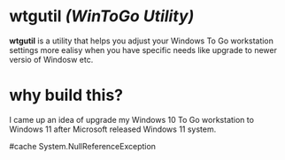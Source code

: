 # wtgutil _(WinToGo Utility)_
**wtgutil** is a utility that helps you adjust your Windows To Go workstation settings more ealisy when you have specific needs like upgrade to newer versio of Windosw etc.
# why build this?
I came up an idea of upgrade my Windows 10 To Go workstation to Windows 11 after Microsoft released Windows 11 system.

#cache
System.NullReferenceException
